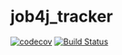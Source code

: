 # job4j_tracker

[![codecov](https://codecov.io/gh/RamonOga/Tracker/branch/master/graph/badge.svg?token=O72LR7N6ZX)](undefined)
[![Build Status](https://travis-ci.com/RamonOga/Tracker.svg?branch=master)](https://travis-ci.com/RamonOga/Tracker)

